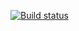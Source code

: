[![Build status](https://badge.buildkite.com/a26e0920c7b5f082d47fd89e2b48860f18b7a7afec64acbad7.svg)](https://buildkite.com/kanko-travel/kanko-model-crate)
